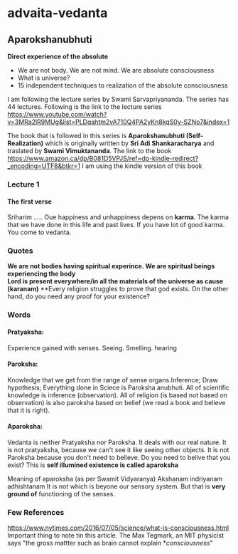 # advaita-vedanta

## Aparokshanubhuti
**Direct experience of the absolute**
* We are not body. We are not mind. We are absolute consciousness
* What is universe?
* 15 independent techniques to realization of the absolute consciousness

I am following the lecture series by Swami Sarvapriyananda. The series has 44 lectures. Following is the link to the lecture series
<https://www.youtube.com/watch?v=3MRa2lR9MUg&list=PLDqahtm2vA710Q4PA2yKn8kqS0y-SZNo7&index=1>

The book that is followed in this series is **Aparokshanubhuti (Self-Realization)** which is originally written by **Sri Adi Shankaracharya** and traslated by **Swami Vimuktananda**. The link to the book<br>
https://www.amazon.ca/dp/B081D5VPJS/ref=dp-kindle-redirect?_encoding=UTF8&btkr=1
I am using the kindle version of this book



### Lecture 1
#### The first verse
Sriharim .....
Oue happiness and unhappiness depens on **karma**. The karma that we have done in this life and past lives.
If you have lot of good karma. You come to vedanta.
 



### Quotes 
**We are not bodies having spiritual experince. We are spiritual beings experiencing the body**<br>
**Lord is present everywhere/in all the materials of the universe as cause (karanam)**
**Every religion struggles to prove that god exists. On the other hand, do you need any proof for your existence?


### Words
#### Pratyaksha:
Experience gained with senses. Seeing. Smelling. hearing
#### Paroksha:
Knowledge that we get from the range of sense organs.Inference; Draw hypothesis; Everything done in Sciece is Paroksha anubhuti. All of scientific knowledge is inference (observation). All of religion (is based not based on observation) is also paroksha based on belief (we read a book and believe that it is right). 
#### Aparoksha: 
Vedanta is neither Pratyaksha nor Paroksha. It deals with our real nature. It is not pratyaksha, because we can't see it like seeing other objects. It is not Paroksha because you don't need to believe. Do you need to belive that you exist? This is **self illumined existence is called aparoksha** 

Meaning of aparoksha (as per Swamit Vidyaranya) 
Akshanam indriyanam adhishtanam 
It is not which is beyone our sensory system. But that is **very ground of** functioning of the senses.


### Few References
<https://www.nytimes.com/2016/07/05/science/what-is-consciousness.html>
Important thing to note tin this article. The Max Tegmark, an MIT physicist says "the gross mattter such as brain cannot explain **consciousness*"





